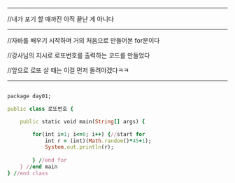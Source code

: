 ***
//내가 포기 할 때까진 아직 끝난 게 아니다
***

//자바를 배우기 시작하며 거의 처음으로 만들어본 for문이다

//강사님의 지시로 로또번호를 출력하는 코드를 만들었다

//앞으로 로또 살 때는 이걸 먼저 돌려야겠다ㅋㅋ

***
```ruby

package day01;

public class 로또번호 {

	public static void main(String[] args) {

		for(int i=1; i<=6; i++) {//start for
			int r = (int)(Math.random()*45+1);
			System.out.println(r);
		
		} //end for
	} //end main
} //end class

```
